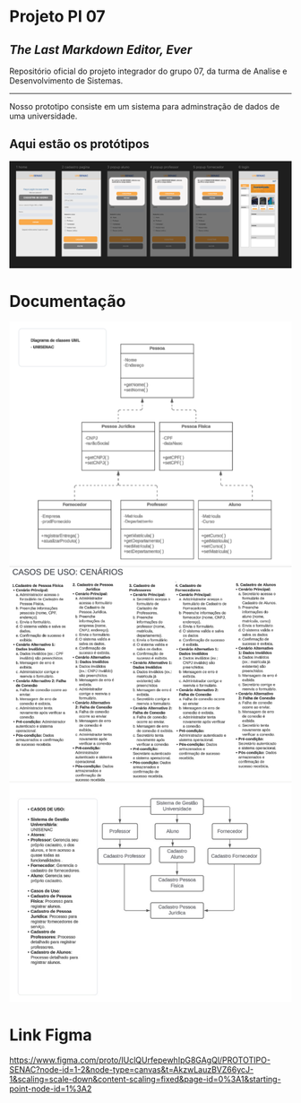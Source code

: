 # Projeto PI 07
## _The Last Markdown Editor, Ever_

Repositório oficial do projeto integrador do grupo 07, da turma de Analise e Desenvolvimento de Sistemas.
___
Nosso prototipo consiste em um sistema para adminstração de dados de uma universidade.

## Aqui estão os protótipos
![](https://github.com/arielmlima/senac/blob/main/imagens/figma%20prototipo%20unisenac.png?raw=true)

# Documentação
![](https://github.com/arielmlima/senac/blob/main/imagens/diagrama%20de%20classes.png?raw=true)
![](https://github.com/arielmlima/senac/blob/main/imagens/casos%20de%20uso%20cenario.png?raw=true)
![](https://raw.githubusercontent.com/arielmlima/senac/refs/heads/main/imagens/casos%20de%20uso.jfif)

# Link Figma 

https://www.figma.com/proto/IUclQUrfepewhIpG8GAgQl/PROTOTIPO-SENAC?node-id=1-2&node-type=canvas&t=AkzwLauzBVZ66ycJ-1&scaling=scale-down&content-scaling=fixed&page-id=0%3A1&starting-point-node-id=1%3A2


